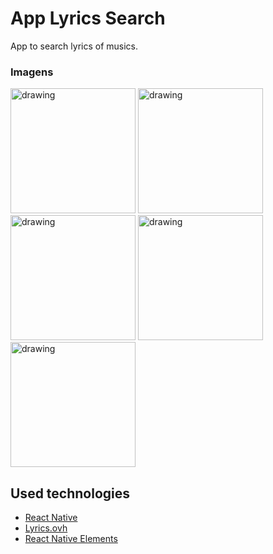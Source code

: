 # App Lyrics Search

App to search lyrics of musics.

### Imagens

<p float="left">
<img src="https://user-images.githubusercontent.com/29691975/62827698-e7d76c00-bbaa-11e9-870e-8051d681bca1.png" alt="drawing" width="200"/> 
<img src="https://user-images.githubusercontent.com/29691975/62827683-8fa06a00-bbaa-11e9-8862-57f7b38bd00a.png" alt="drawing" width="200"/> 
<img src="https://user-images.githubusercontent.com/29691975/62827693-cf675180-bbaa-11e9-8926-76d196c7d5f8.png" alt="drawing" width="200"/> 
<img src="https://user-images.githubusercontent.com/29691975/62827690-beb6db80-bbaa-11e9-86d2-d95d0620ac06.png" alt="drawing" width="200"/> 
<img src="https://user-images.githubusercontent.com/29691975/62827695-e60da880-bbaa-11e9-8bba-3387196a483d.png" alt="drawing" width="200"/>
</p>

## Used technologies

- [React Native](https://facebook.github.io/react-native/)
- [Lyrics.ovh](https://lyricsovh.docs.apiary.io)
- [React Native Elements](https://react-native-training.github.io/react-native-elements/)
